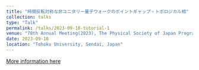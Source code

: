 ```yaml
---
title: "時間反転対称な非ユニタリー量子ウォークのポイントギャップ・トポロジカル相"
collection: talks
type: "Talk"
permalink: /talks/2023-09-18-tutorial-1
venue: "78th Annual Meeting(2023), The Physical Society of Japan Program"
date: 2023-09-18
location: "Tohoku University, Sendai, Japan"
---
```


[More information here](https://onsite.gakkai-web.net/jps/jps_search/2023au/data2/html/program04.html#j18aA106)

